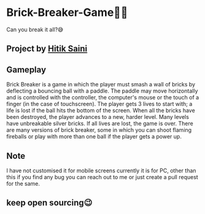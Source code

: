 # Brick-Breaker-Game🧱🔨
Can you break it all?😅
## Project by [Hitik Saini](https://hitik20.tech/)

## Gameplay
Brick Breaker is a game in which the player must smash a wall of bricks by deflecting a bouncing ball with a paddle. The paddle may move horizontally and is controlled with the controller, the computer's mouse or the touch of a finger (in the case of touchscreen). The player gets 3 lives to start with; a life is lost if the ball hits the bottom of the screen. When all the bricks have been destroyed, the player advances to a new, harder level. Many levels have unbreakable silver bricks. If all lives are lost, the game is over. There are many versions of brick breaker, some in which you can shoot flaming fireballs or play with more than one ball if the player gets a power up.
## Note
I have not customised it for mobile screens currently it is for PC, other than this if you find any bug you can reach out to me or just create a pull request for the same.
## keep open sourcing😉
